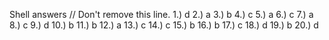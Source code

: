 Shell answers // Don't remove this line.
1.) d
2.) a
3.) b
4.) c
5.) a
6.) c
7.) a
8.) c
9.) d
10.) b
11.) b
12.) a
13.) c
14.) c
15.) b
16.) b
17.) c
18.) d
19.) b
20.) d

